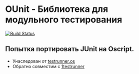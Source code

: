 # OUnit - Библиотека для модульного тестирования 

[![Build Status](https://travis-ci.org/asosnoviy/OUnit.svg?branch=master)](https://travis-ci.org/asosnoviy/OUnit)


## Попытка портировать JUnit на Oscript.

* Унаследован от [testrunner.os](https://github.com/EvilBeaver/OneScript/blob/master/tests/testrunner.os)  
* Обратно совместим с [1testrunner](https://github.com/oscript-library/1testrunner)  
